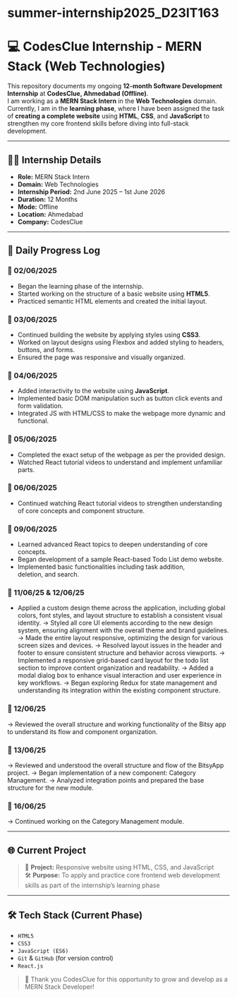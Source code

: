 # summer-internship2025_D23IT163

# 💻 CodesClue Internship - MERN Stack (Web Technologies)

This repository documents my ongoing **12-month Software Development Internship** at **CodesClue, Ahmedabad (Offline)**.  
I am working as a **MERN Stack Intern** in the **Web Technologies** domain. Currently, I am in the **learning phase**, where I have been assigned the task of **creating a complete website** using **HTML**, **CSS**, and **JavaScript** to strengthen my core frontend skills before diving into full-stack development.

---

## 🧑‍💻 Internship Details

- **Role:** MERN Stack Intern  
- **Domain:** Web Technologies  
- **Internship Period:** 2nd June 2025 – 1st June 2026  
- **Duration:** 12 Months  
- **Mode:** Offline  
- **Location:** Ahmedabad  
- **Company:** CodesClue  

---

## 📅 Daily Progress Log

### 📆 02/06/2025
- Began the learning phase of the internship.
- Started working on the structure of a basic website using **HTML5**.
- Practiced semantic HTML elements and created the initial layout.

### 📆 03/06/2025
- Continued building the website by applying styles using **CSS3**.
- Worked on layout designs using Flexbox and added styling to headers, buttons, and forms.
- Ensured the page was responsive and visually organized.

### 📆 04/06/2025
- Added interactivity to the website using **JavaScript**.
- Implemented basic DOM manipulation such as button click events and form validation.
- Integrated JS with HTML/CSS to make the webpage more dynamic and functional.

### 📆 05/06/2025
- Completed the exact setup of the webpage as per the provided design.
- Watched React tutorial videos to understand and implement unfamiliar parts.

### 📆 06/06/2025
- Continued watching React tutorial videos to strengthen understanding of core concepts and component structure.

### 📆 09/06/2025
- Learned advanced React topics to deepen understanding of core concepts.
- Began development of a sample React-based Todo List demo website.
- Implemented basic functionalities including task addition, deletion, and search.

### 📆 11/06/25 & 12/06/25
- Applied a custom design theme across the application, including global colors, font styles, and layout structure to establish a consistent visual identity.
→ Styled all core UI elements according to the new design system, ensuring alignment with the overall theme and brand guidelines.
→ Made the entire layout responsive, optimizing the design for various screen sizes and devices.
→ Resolved layout issues in the header and footer to ensure consistent structure and behavior across viewports.
→ Implemented a responsive grid-based card layout for the todo list section to improve content organization and readability.
→ Added a modal dialog box to enhance visual interaction and user experience in key workflows.
→ Began exploring Redux for state management and understanding its integration within the existing component structure.

### 📆 12/06/25
→ Reviewed the overall structure and working functionality of the Bitsy app to understand its flow and component organization.

### 📆 13/06/25
-> Reviewed and understood the overall structure and flow of the BitsyApp project.
-> Began implementation of a new component: Category Management.
-> Analyzed integration points and prepared the base structure for the new module.

### 📆 16/06/25
-> Continued working on the Category Management module.

---

## 🌐 Current Project

> 🎯 **Project:** Responsive website using HTML, CSS, and JavaScript  
> 🛠️ **Purpose:** To apply and practice core frontend web development skills as part of the internship’s learning phase

---

## 🛠️ Tech Stack (Current Phase)

- `HTML5`
- `CSS3`
- `JavaScript (ES6)`
- `Git` & `GitHub` (for version control)
- `React.js`

> 🙌 Thank you CodesClue for this opportunity to grow and develop as a MERN Stack Developer!
